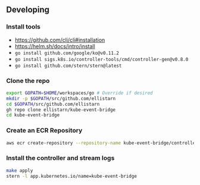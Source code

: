 ## Developing

### Install tools
* https://github.com/cli/cli#installation
* https://helm.sh/docs/intro/install
* `go install github.com/google/ko@v0.11.2`
* `go install sigs.k8s.io/controller-tools/cmd/controller-gen@v0.8.0`
* `go install github.com/stern/stern@latest`

### Clone the repo
```sh
export GOPATH=$HOME/workspaces/go # Override if desired
mkdir -p $GOPATH/src/github.com/ellistarn
cd $GOPATH/src/github.com/ellistarn
gh repo clone ellistarn/kube-event-bridge
cd kube-event-bridge
```

### Create an ECR Repository
```sh
aws ecr create-repository --repository-name kube-event-bridge/controller --image-scanning-configuration scanOnPush=true
```

### Install the controller and stream logs
```sh
make apply
stern -l app.kubernetes.io/name=kube-event-bridge
```
